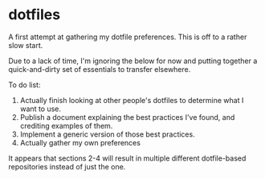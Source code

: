 dotfiles
========

A first attempt at gathering my dotfile preferences. This is off to a rather slow start.

Due to a lack of time, I'm ignoring the below for now and putting together a quick-and-dirty set of essentials to transfer elsewhere.

To do list:

1.	Actually finish looking at other people's dotfiles to determine what I want to use.
2.	Publish a document explaining the best practices I've found, and crediting examples of them.
3.	Implement a generic version of those best practices.
4.	Actually gather my own preferences

It appears that sections 2-4 will result in multiple different dotfile-based repositories instead of just the one.

